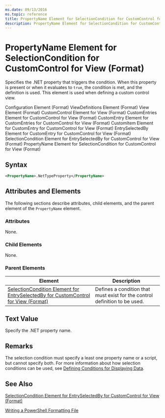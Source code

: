 ```yaml
---
ms.date: 09/13/2016
ms.topic: reference
title: PropertyName Element for SelectionCondition for CustomControl for View (Format)
description: PropertyName Element for SelectionCondition for CustomControl for View (Format)
---
```

# PropertyName Element for SelectionCondition for CustomControl for View (Format)

Specifies the .NET property that triggers the condition. When this property is present or when it evaluates to `true`, the condition is met, and the definition is used. This element is used when defining a custom control view.

Configuration Element (Format)
ViewDefinitions Element (Format)
View Element (Format)
CustomControl Element for View (Format)
CustomEntries Element for CustomControl for View (Format)
CustomEntry Element for CustomEntries for CustomControl for View (Format)
CustomItem Element for CustomEntry for CustomControl for View (Format)
EntrySelectedBy Element for CustomEntry for CustomControl for View (Format)
SelectionCondition Element for EntrySelectedBy for CustomControl for View (Format)
PropertyName Element for SelectionCondition for CustomControl for View (Format)

## Syntax

```xml
<PropertyName>.NetTypeProperty</PropertyName>
```

## Attributes and Elements

The following sections describe attributes, child elements, and the parent element of the `PropertyName` element.

### Attributes

None.

### Child Elements

None.

### Parent Elements

|Element|Description|
|-------------|-----------------|
|[SelectionCondition Element for EntrySelectedBy for CustomControl for View (Format)](./selectioncondition-element-for-entryselectedby-for-customcontrol-format.md)|Defines a condition that must exist for the control definition to be used.|

## Text Value

Specify the .NET property name.

## Remarks

The selection condition must specify a least one property name or a script, but cannot specify both. For more information about how selection conditions can be used, see [Defining Conditions for Displaying Data](./defining-conditions-for-displaying-data.md).

## See Also

[SelectionCondition Element for EntrySelectedBy for CustomControl for View (Format)](./selectioncondition-element-for-entryselectedby-for-customcontrol-format.md)

[Writing a PowerShell Formatting File](./writing-a-powershell-formatting-file.md)
